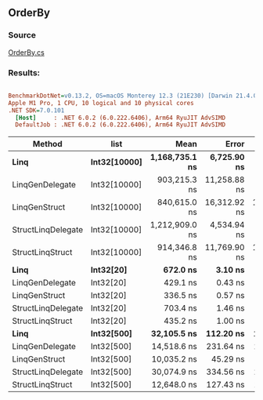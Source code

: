 ﻿## OrderBy

### Source
[OrderBy.cs](../../LinqGen.Benchmarks/Cases/OrderBy.cs)

### Results:
``` ini

BenchmarkDotNet=v0.13.2, OS=macOS Monterey 12.3 (21E230) [Darwin 21.4.0]
Apple M1 Pro, 1 CPU, 10 logical and 10 physical cores
.NET SDK=7.0.101
  [Host]     : .NET 6.0.2 (6.0.222.6406), Arm64 RyuJIT AdvSIMD
  DefaultJob : .NET 6.0.2 (6.0.222.6406), Arm64 RyuJIT AdvSIMD


```
|             Method |         list |           Mean |        Error |       StdDev |    Gen0 | Allocated |
|------------------- |------------- |---------------:|-------------:|-------------:|--------:|----------:|
|               **Linq** | **Int32[10000]** | **1,168,735.1 ns** |  **6,725.90 ns** |  **6,291.41 ns** | **54.6875** |  **120313 B** |
|    LinqGenDelegate | Int32[10000] |   903,215.3 ns | 11,258.88 ns |  9,980.70 ns |       - |       1 B |
|      LinqGenStruct | Int32[10000] |   840,615.0 ns | 16,312.92 ns | 15,259.11 ns |       - |       1 B |
| StructLinqDelegate | Int32[10000] | 1,212,909.0 ns |  4,534.94 ns |  4,241.98 ns |       - |     379 B |
|   StructLinqStruct | Int32[10000] |   914,346.8 ns | 11,769.90 ns | 11,009.58 ns |       - |     129 B |
|               **Linq** |    **Int32[20]** |       **672.0 ns** |      **3.10 ns** |      **2.75 ns** |  **0.2632** |     **552 B** |
|    LinqGenDelegate |    Int32[20] |       429.1 ns |      0.43 ns |      0.38 ns |       - |         - |
|      LinqGenStruct |    Int32[20] |       336.5 ns |      0.57 ns |      0.53 ns |       - |         - |
| StructLinqDelegate |    Int32[20] |       703.4 ns |      1.46 ns |      1.22 ns |  0.0420 |      88 B |
|   StructLinqStruct |    Int32[20] |       435.2 ns |      1.00 ns |      0.93 ns |       - |         - |
|               **Linq** |   **Int32[500]** |    **32,105.5 ns** |    **112.20 ns** |    **104.95 ns** |  **2.9907** |    **6312 B** |
|    LinqGenDelegate |   Int32[500] |    14,518.6 ns |    231.64 ns |    247.86 ns |       - |         - |
|      LinqGenStruct |   Int32[500] |    10,035.2 ns |     45.29 ns |     40.15 ns |       - |         - |
| StructLinqDelegate |   Int32[500] |    30,074.9 ns |    334.56 ns |    296.58 ns |       - |      88 B |
|   StructLinqStruct |   Int32[500] |    12,648.0 ns |    127.43 ns |    119.19 ns |       - |         - |
